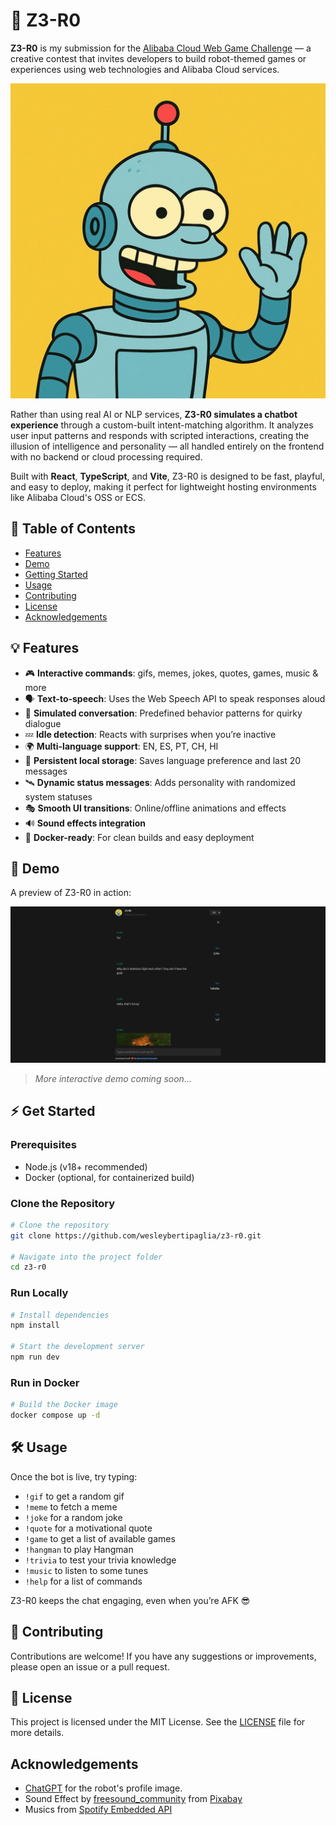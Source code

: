 # 🤖 Z3-R0

**Z3-R0** is my submission for the [Alibaba Cloud Web Game Challenge](https://dev.to/devteam/join-us-for-the-alibaba-cloud-web-game-challenge-3000-in-prizes-1n5d?bb=220943) — a creative contest that invites developers to build robot-themed games or experiences using web technologies and Alibaba Cloud services.

![Z3-R0](./demo/z3r0.jpg)

Rather than using real AI or NLP services, **Z3-R0 simulates a chatbot experience** through a custom-built intent-matching algorithm. It analyzes user input patterns and responds with scripted interactions, creating the illusion of intelligence and personality — all handled entirely on the frontend with no backend or cloud processing required.

Built with **React**, **TypeScript**, and **Vite**, Z3-R0 is designed to be fast, playful, and easy to deploy, making it perfect for lightweight hosting environments like Alibaba Cloud's OSS or ECS.

## 📌 Table of Contents

- [Features](#-features)
- [Demo](#-demo)
- [Getting Started](#-getting-started)
- [Usage](#-usage)
- [Contributing](#-contributing)
- [License](#-license)
- [Acknowledgements](#-acknowledgements)

## 💡 Features

- 🎮 **Interactive commands**: gifs, memes, jokes, quotes, games, music & more
- 🗣️ **Text-to-speech**: Uses the Web Speech API to speak responses aloud
- 🧠 **Simulated conversation**: Predefined behavior patterns for quirky dialogue
- 💤 **Idle detection**: Reacts with surprises when you’re inactive
- 🌍 **Multi-language support**: EN, ES, PT, CH, HI
- 💾 **Persistent local storage**: Saves language preference and last 20 messages
- 🛰️ **Dynamic status messages**: Adds personality with randomized system statuses
- 🎭 **Smooth UI transitions**: Online/offline animations and effects
- 🔊 **Sound effects integration**
- 🐳 **Docker-ready**: For clean builds and easy deployment

## 🚀 Demo

A preview of Z3-R0 in action:

![Z3-R0 Screenshot](./demo/image.png)

> _More interactive demo coming soon..._

## ⚡ Get Started

### Prerequisites

- Node.js (v18+ recommended)
- Docker (optional, for containerized build)

### Clone the Repository

```bash
# Clone the repository
git clone https://github.com/wesleybertipaglia/z3-r0.git

# Navigate into the project folder
cd z3-r0
```

### Run Locally

```bash
# Install dependencies
npm install

# Start the development server
npm run dev
```

### Run in Docker

```bash
# Build the Docker image
docker compose up -d
```

## 🛠️ Usage

Once the bot is live, try typing:

- `!gif` to get a random gif
- `!meme` to fetch a meme
- `!joke` for a random joke
- `!quote` for a motivational quote
- `!game` to get a list of available games
- `!hangman` to play Hangman
- `!trivia` to test your trivia knowledge
- `!music` to listen to some tunes
- `!help` for a list of commands

Z3-R0 keeps the chat engaging, even when you’re AFK 😎

## 🤝 Contributing

Contributions are welcome! If you have any suggestions or improvements, please open an issue or a pull request.

## 📄 License

This project is licensed under the MIT License. See the [LICENSE](LICENSE) file for more details.

## Acknowledgements

- [ChatGPT](https://openai.com/blog/chatgpt) for the robot's profile image.
- Sound Effect by <a href="https://pixabay.com/users/freesound_community-46691455/?utm_source=link-attribution&utm_medium=referral&utm_campaign=music&utm_content=91931">freesound_community</a> from <a href="https://pixabay.com//?utm_source=link-attribution&utm_medium=referral&utm_campaign=music&utm_content=91931">Pixabay</a>
- Musics from [Spotify Embedded API](https://developer.spotify.com/documentation/web-playback-sdk/quick-start/)